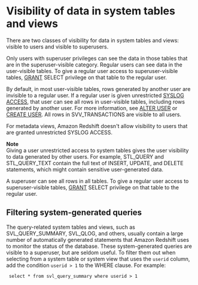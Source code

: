 # Visibility of data in system tables and views<a name="c_visibility-of-data"></a>

There are two classes of visibility for data in system tables and views: visible to users and visible to superusers\.

Only users with superuser privileges can see the data in those tables that are in the superuser\-visible category\. Regular users can see data in the user\-visible tables\. To give a regular user access to superuser\-visible tables, [GRANT](r_GRANT.md) SELECT privilege on that table to the regular user\.

By default, in most user\-visible tables, rows generated by another user are invisible to a regular user\. If a regular user is given unrestricted [SYSLOG ACCESS](r_ALTER_USER.md#alter-user-syslog-access), that user can see all rows in user\-visible tables, including rows generated by another user\. For more information, see [ALTER USER](r_ALTER_USER.md) or [CREATE USER](r_CREATE_USER.md)\.  All rows in SVV\_TRANSACTIONS are visible to all users\. 

For metadata views, Amazon Redshift doesn't allow visibility to users that are granted unrestricted SYSLOG ACCESS\.

**Note**  
Giving a user unrestricted access to system tables gives the user visibility to data generated by other users\. For example, STL\_QUERY and STL\_QUERY\_TEXT contain the full text of INSERT, UPDATE, and DELETE statements, which might contain sensitive user\-generated data\. 

A superuser can see all rows in all tables\. To give a regular user access to superuser\-visible tables, [GRANT](r_GRANT.md) SELECT privilege on that table to the regular user\.

## Filtering system\-generated queries<a name="sub-c_visibility-of-data-filtering"></a>

The query\-related system tables and views, such as SVL\_QUERY\_SUMMARY, SVL\_QLOG, and others, usually contain a large number of automatically generated statements that Amazon Redshift uses to monitor the status of the database\. These system\-generated queries are visible to a superuser, but are seldom useful\. To filter them out when selecting from a system table or system view that uses the `userid` column, add the condition `userid > 1` to the WHERE clause\. For example:

```
 select * from svl_query_summary where userid > 1
```